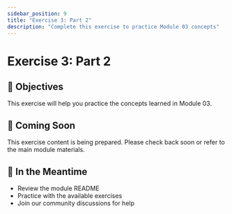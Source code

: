 ```yaml
---
sidebar_position: 9
title: "Exercise 3: Part 2"
description: "Complete this exercise to practice Module 03 concepts"
---
```


# Exercise 3: Part 2

## 🎯 Objectives

This exercise will help you practice the concepts learned in Module 03.

## 📝 Coming Soon

This exercise content is being prepared. Please check back soon or refer to the main module materials.

## 🚀 In the Meantime

- Review the module README
- Practice with the available exercises
- Join our community discussions for help
